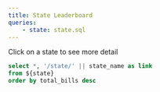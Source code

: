 ```yaml
---
title: State Leaderboard
queries:
    - state: state.sql
---
```


Click on a state to see more detail


```sql state_with_link
select *, '/state/' || state_name as link
from ${state}
order by total_bills desc
```

<DataTable data={state_with_link} link=link rows=all>
    <Column id=state_name />
    <Column id=total_bills contentType=colorscale scaleColor={['white', '#8789fe']} />
</DataTable>
